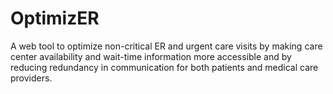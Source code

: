 # OptimizER
A web tool to optimize non-critical ER and urgent care visits by making care center availability and wait-time information more accessible and by reducing redundancy in communication for both patients and medical care providers.
